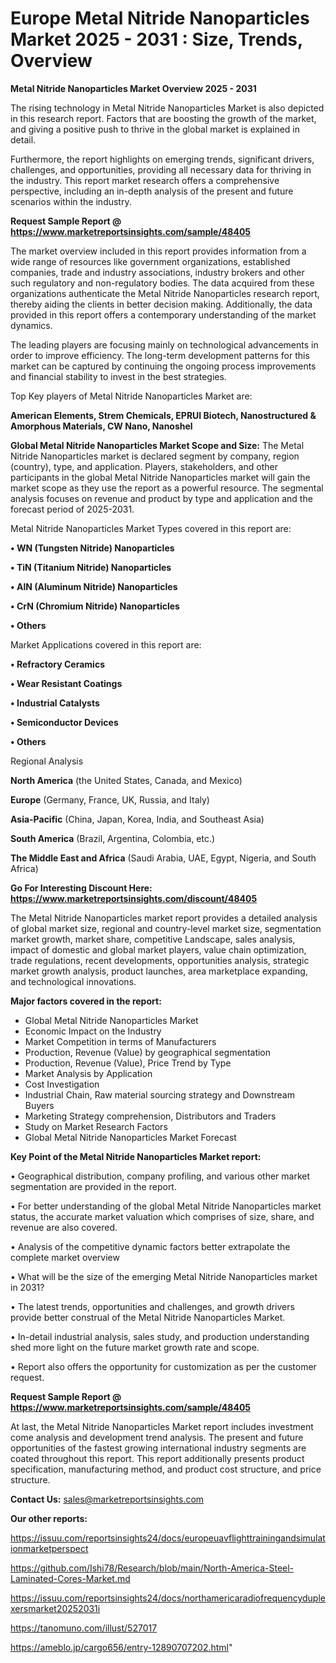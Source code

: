 # Europe Metal Nitride Nanoparticles Market 2025 - 2031 : Size, Trends, Overview

<Strong> Metal Nitride Nanoparticles Market Overview 2025 - 2031</strong>

The rising technology in Metal Nitride Nanoparticles Market is also depicted in this research report. Factors that are boosting the growth of the market, and giving a positive push to thrive in the global market is explained in detail.

Furthermore, the report highlights on emerging trends, significant drivers, challenges, and opportunities, providing all necessary data for thriving in the industry. This report market research offers a comprehensive perspective, including an in-depth analysis of the present and future scenarios within the industry.

<strong>Request Sample Report @ <a href=https://www.marketreportsinsights.com/sample/48405>https://www.marketreportsinsights.com/sample/48405</a></strong>

The market overview included in this report provides information from a wide range of resources like government organizations, established companies, trade and industry associations, industry brokers and other such regulatory and non-regulatory bodies. The data acquired from these organizations authenticate the Metal Nitride Nanoparticles research report, thereby aiding the clients in better decision making. Additionally, the data provided in this report offers a contemporary understanding of the market dynamics.

The leading players are focusing mainly on technological advancements in order to improve efficiency. The long-term development patterns for this market can be captured by continuing the ongoing process improvements and financial stability to invest in the best strategies.

Top Key players of Metal Nitride Nanoparticles Market are:

<strong>American Elements, Strem Chemicals, EPRUI Biotech, Nanostructured & Amorphous Materials, CW Nano, Nanoshel</strong>

<strong><b>Global Metal Nitride Nanoparticles Market Scope and Size:</b></strong>
The Metal Nitride Nanoparticles market is declared segment by company, region (country), type, and application. Players, stakeholders, and other participants in the global Metal Nitride Nanoparticles market will gain the market scope as they use the report as a powerful resource. The segmental analysis focuses on revenue and product by type and application and the forecast period of 2025-2031.

Metal Nitride Nanoparticles Market Types covered in this report are:

<strong>•  WN (Tungsten Nitride) Nanoparticles

•  TiN (Titanium Nitride) Nanoparticles

•  AlN (Aluminum Nitride) Nanoparticles

•  CrN (Chromium Nitride) Nanoparticles

•  Others</strong>

Market Applications covered in this report are:

<strong>•  Refractory Ceramics

•  Wear Resistant Coatings

•  Industrial Catalysts

•  Semiconductor Devices

•  Others</strong> 

Regional Analysis

<strong>North America</strong> (the United States, Canada, and Mexico)

<strong>Europe</strong> (Germany, France, UK, Russia, and Italy)

<strong>Asia-Pacific</strong> (China, Japan, Korea, India, and Southeast Asia)

<strong>South America</strong> (Brazil, Argentina, Colombia, etc.)

<strong>The Middle East and Africa</strong> (Saudi Arabia, UAE, Egypt, Nigeria, and South Africa)

<strong>Go For Interesting Discount Here: <a href=https://www.marketreportsinsights.com/discount/48405>https://www.marketreportsinsights.com/discount/48405</a></strong>

The Metal Nitride Nanoparticles market report provides a detailed analysis of global market size, regional and country-level market size, segmentation market growth, market share, competitive Landscape, sales analysis, impact of domestic and global market players, value chain optimization, trade regulations, recent developments, opportunities analysis, strategic market growth analysis, product launches, area marketplace expanding, and technological innovations.

<strong><b>Major factors covered in the report:</b></strong>
<ul>
  <li>Global Metal Nitride Nanoparticles Market </li>
  <li>Economic Impact on the Industry</li>
  <li>Market Competition in terms of Manufacturers</li>
  <li>Production, Revenue (Value) by geographical segmentation</li>
  <li>Production, Revenue (Value), Price Trend by Type</li>
  <li>Market Analysis by Application</li>
  <li>Cost Investigation</li>
  <li>Industrial Chain, Raw material sourcing strategy and Downstream Buyers</li>
  <li>Marketing Strategy comprehension, Distributors and Traders</li>
  <li>Study on Market Research Factors</li>
  <li>Global Metal Nitride Nanoparticles Market Forecast</li>
</ul>

<strong><b>Key Point of the Metal Nitride Nanoparticles Market report:</b></strong>

• Geographical distribution, company profiling, and various other market segmentation are provided in the report.

• For better understanding of the global Metal Nitride Nanoparticles market status, the accurate market valuation which comprises of size, share, and revenue are also covered.

• Analysis of the competitive dynamic factors better extrapolate the complete market overview

• What will be the size of the emerging Metal Nitride Nanoparticles market in 2031?

• The latest trends, opportunities and challenges, and growth drivers provide better construal of the Metal Nitride Nanoparticles Market.

• In-detail industrial analysis, sales study, and production understanding shed more light on the future market growth rate and scope.

• Report also offers the opportunity for customization as per the customer request.

<strong>Request Sample Report @ <a href=https://www.marketreportsinsights.com/sample/48405>https://www.marketreportsinsights.com/sample/48405</a></strong>

At last, the Metal Nitride Nanoparticles Market report includes investment come analysis and development trend analysis. The present and future opportunities of the fastest growing international industry segments are coated throughout this report. This report additionally presents product specification, manufacturing method, and product cost structure, and price structure.

<strong>Contact Us:</strong>
sales@marketreportsinsights.com

<strong>Our other reports:</strong>

<a href=https://issuu.com/reportsinsights24/docs/europeuavflighttrainingandsimulationmarketperspect>https://issuu.com/reportsinsights24/docs/europeuavflighttrainingandsimulationmarketperspect</a>

<a href=https://github.com/Ishi78/Research/blob/main/North-America-Steel-Laminated-Cores-Market.md>https://github.com/Ishi78/Research/blob/main/North-America-Steel-Laminated-Cores-Market.md</a>

<a href=https://issuu.com/reportsinsights24/docs/northamericaradiofrequencyduplexersmarket20252031i>https://issuu.com/reportsinsights24/docs/northamericaradiofrequencyduplexersmarket20252031i</a>

<a href=https://tanomuno.com/illust/527017>https://tanomuno.com/illust/527017</a>

<a href=https://ameblo.jp/cargo656/entry-12890707202.html>https://ameblo.jp/cargo656/entry-12890707202.html</a>"

